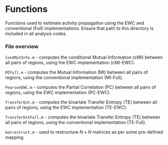 # Functions
Functions used to estimate activity propagation using the EWC and conventional (Full) implementations. Ensure that path to this directory is included in all analysis codes.

### File overview

```CondMutInfo.m``` - computes the conditional Mutual Information (cMI) between all pairs of regions, using the EWC implementation (cMI-EWC).

```MIFull.m``` - computes the Mutual Information (MI) between all pairs of regions, using the conventional implementation (MI-Full).

```PearsonEWC.m``` - computes the Partial Correlation (PC) between all pairs of regions, using the EWC implementation (PC-EWC).

```TransferEnt.m``` - computes the bivariate Transfer Entropy (TE) between all pairs of regions, using the EWC implementation (TE-EWC).

```TransferEntFull.m``` - computes the bivariate Transfer Entropy (TE) between all pairs of regions, using the conventional implementation (TE-Full).

```matrestruct.m``` - used to restructure $N \times N$ matrices as per some pre-defined mapping.
